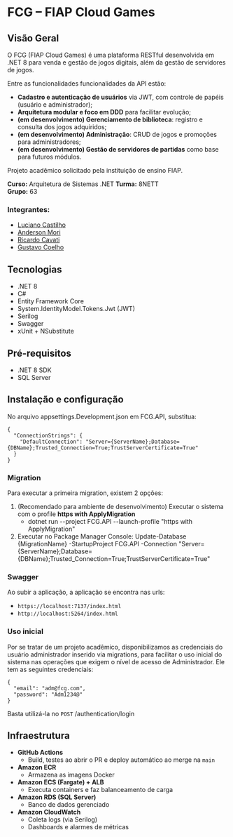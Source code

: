 # FCG – FIAP Cloud Games

## Visão Geral  

O FCG (FIAP Cloud Games) é uma plataforma RESTful desenvolvida em .NET 8 para venda e gestão de jogos digitais, além da gestão de servidores de jogos. 

Entre as funcionalidades funcionalidades da API estão:

- **Cadastro e autenticação de usuários** via JWT, com controle de papéis (usuário e administrador);
- **Arquitetura modular e foco em DDD** para facilitar evolução;
- **(em desenvolvimento) Gerenciamento de biblioteca**: registro e consulta dos jogos adquiridos;
- **(em desenvolvimento) Administração**: CRUD de jogos e promoções para administradores;
- **(em desenvolvimento) Gestão de servidores de partidas** como base para futuros módulos. 

Projeto acadêmico solicitado pela instituição de ensino FIAP.

**Curso:** Arquitetura de Sistemas .NET
**Turma:** 8NETT  
**Grupo:** 63

### Integrantes:
- [Luciano Castilho](https://github.com/lcastilho)
- [Anderson Mori](https://github.com/AndersonMori)
- [Ricardo Cavati](https://github.com/RicardoKromerCavati)
- [Gustavo Coelho](https://github.com/GustavoCoelho1705)

## Tecnologias  
- .NET 8
- C#
- Entity Framework Core
- System.IdentityModel.Tokens.Jwt (JWT)
- Serilog
- Swagger
- xUnit + NSubstitute

## Pré-requisitos  
- .NET 8 SDK
- SQL Server

## Instalação e configuração  
No arquivo appsettings.Development.json em FCG.API, substitua:
```
{
  "ConnectionStrings": {
    "DefaultConnection": "Server={ServerName};Database={DBName};Trusted_Connection=True;TrustServerCertificate=True"
  }
}
```

### Migration
Para executar a primeira migration, existem 2 opções:
1. (Recomendado para ambiente de desenvolvimento) Executar o sistema com o profile **https with ApplyMigration**
    - dotnet run --project FCG.API --launch-profile "https with ApplyMigration"
2. Executar no Package Manager Console: Update-Database {MigrationName} -StartupProject FCG.API -Connection "Server={ServerName};Database={DBName};Trusted_Connection=True;TrustServerCertificate=True"

### Swagger
Ao subir a aplicação, a aplicação se encontra nas urls:
- `https://localhost:7137/index.html`
- `http://localhost:5264/index.html`

### Uso inicial
Por se tratar de um projeto acadêmico, disponibilizamos as credenciais do usuário administrador inserido via migrations, para facilitar o uso inicial do sistema nas operações que exigem o nível de acesso de Administrador. Ele tem as seguintes credenciais:

```
{
  "email": "adm@fcg.com",
  "password": "Adm1234@"
}
```

Basta utilizá-la no `POST` /authentication/login

## Infraestrutura
- **GitHub Actions**  
  - Build, testes ao abrir o PR e deploy automático ao merge na `main`  
- **Amazon ECR**  
  - Armazena as imagens Docker
- **Amazon ECS (Fargate) + ALB**  
  - Executa containers e faz balanceamento de carga  
- **Amazon RDS (SQL Server)**  
  - Banco de dados gerenciado  
- **Amazon CloudWatch**  
  - Coleta logs (via Serilog)  
  - Dashboards e alarmes de métricas 